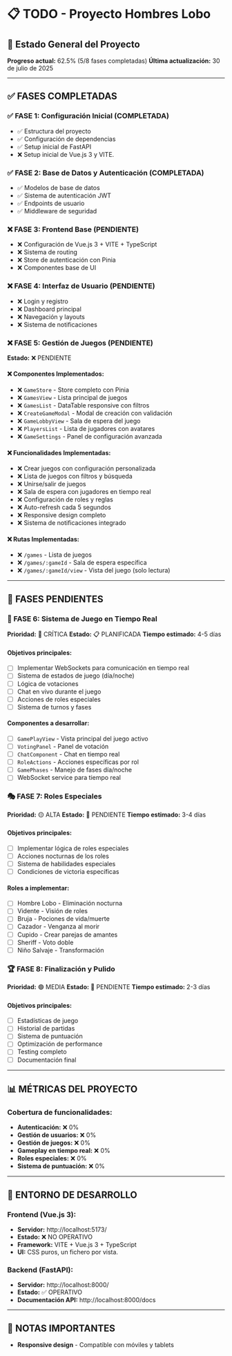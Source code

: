 # 📋 TODO - Proyecto Hombres Lobo

## 🎯 Estado General del Proyecto
**Progreso actual:** 62.5% (5/8 fases completadas)
**Última actualización:** 30 de julio de 2025

---

## ✅ FASES COMPLETADAS

### ✅ FASE 1: Configuración Inicial (COMPLETADA)
- ✅ Estructura del proyecto
- ✅ Configuración de dependencias
- ✅ Setup inicial de FastAPI
- ❌ Setup inicial de Vue.js 3 y VITE. 

### ✅ FASE 2: Base de Datos y Autenticación (COMPLETADA)
- ✅ Modelos de base de datos
- ✅ Sistema de autenticación JWT
- ✅ Endpoints de usuario
- ✅ Middleware de seguridad

### ❌ FASE 3: Frontend Base (PENDIENTE)
- ❌ Configuración de Vue.js 3 + VITE + TypeScript
- ❌ Sistema de routing
- ❌ Store de autenticación con Pinia
- ❌ Componentes base de UI

### ❌ FASE 4: Interfaz de Usuario (PENDIENTE)
- ❌ Login y registro
- ❌ Dashboard principal
- ❌ Navegación y layouts
- ❌ Sistema de notificaciones

### ❌ FASE 5: Gestión de Juegos (PENDIENTE)
**Estado:** ❌ PENDIENTE

#### ❌ Componentes Implementados:
- ❌ `GameStore` - Store completo con Pinia
- ❌ `GamesView` - Lista principal de juegos
- ❌ `GamesList` - DataTable responsive con filtros
- ❌ `CreateGameModal` - Modal de creación con validación
- ❌ `GameLobbyView` - Sala de espera del juego
- ❌ `PlayersList` - Lista de jugadores con avatares
- ❌ `GameSettings` - Panel de configuración avanzada

#### ❌ Funcionalidades Implementadas:
- ❌ Crear juegos con configuración personalizada
- ❌ Lista de juegos con filtros y búsqueda
- ❌ Unirse/salir de juegos
- ❌ Sala de espera con jugadores en tiempo real
- ❌ Configuración de roles y reglas
- ❌ Auto-refresh cada 5 segundos
- ❌ Responsive design completo
- ❌ Sistema de notificaciones integrado

#### ❌ Rutas Implementadas:
- ❌ `/games` - Lista de juegos
- ❌ `/games/:gameId` - Sala de espera específica
- ❌ `/games/:gameId/view` - Vista del juego (solo lectura)

---

## 🔄 FASES PENDIENTES

### 🚀 FASE 6: Sistema de Juego en Tiempo Real
**Prioridad:** 🔴 CRÍTICA
**Estado:** 📋 PLANIFICADA
**Tiempo estimado:** 4-5 días

#### Objetivos principales:
- [ ] Implementar WebSockets para comunicación en tiempo real
- [ ] Sistema de estados de juego (día/noche)
- [ ] Lógica de votaciones
- [ ] Chat en vivo durante el juego
- [ ] Acciones de roles especiales
- [ ] Sistema de turnos y fases

#### Componentes a desarrollar:
- [ ] `GamePlayView` - Vista principal del juego activo
- [ ] `VotingPanel` - Panel de votación
- [ ] `ChatComponent` - Chat en tiempo real
- [ ] `RoleActions` - Acciones específicas por rol
- [ ] `GamePhases` - Manejo de fases día/noche
- [ ] WebSocket service para tiempo real

### 🎭 FASE 7: Roles Especiales
**Prioridad:** 🟡 ALTA
**Estado:** 🔄 PENDIENTE
**Tiempo estimado:** 3-4 días

#### Objetivos principales:
- [ ] Implementar lógica de roles especiales
- [ ] Acciones nocturnas de los roles
- [ ] Sistema de habilidades especiales
- [ ] Condiciones de victoria específicas

#### Roles a implementar:
- [ ] Hombre Lobo - Eliminación nocturna
- [ ] Vidente - Visión de roles
- [ ] Bruja - Pociones de vida/muerte
- [ ] Cazador - Venganza al morir
- [ ] Cupido - Crear parejas de amantes
- [ ] Sheriff - Voto doble
- [ ] Niño Salvaje - Transformación

### 🏆 FASE 8: Finalización y Pulido
**Prioridad:** 🟢 MEDIA
**Estado:** 🔄 PENDIENTE
**Tiempo estimado:** 2-3 días

#### Objetivos principales:
- [ ] Estadísticas de juego
- [ ] Historial de partidas
- [ ] Sistema de puntuación
- [ ] Optimización de performance
- [ ] Testing completo
- [ ] Documentación final

---

## 📊 MÉTRICAS DEL PROYECTO

### Cobertura de funcionalidades:
- **Autenticación:** ❌ 0%
- **Gestión de usuarios:** ❌ 0%
- **Gestión de juegos:** ❌ 0%
- **Gameplay en tiempo real:** ❌ 0%
- **Roles especiales:** ❌ 0%
- **Sistema de puntuación:** ❌ 0%

---

## 🚀 ENTORNO DE DESARROLLO

### Frontend (Vue.js 3):
- **Servidor:** http://localhost:5173/
- **Estado:** ❌ NO OPERATIVO
- **Framework:** VITE + Vue.js 3 + TypeScript
- **UI:** CSS puros, un fichero por vista.

### Backend (FastAPI):
- **Servidor:** http://localhost:8000/
- **Estado:** ✅ OPERATIVO
- **Documentación API:** http://localhost:8000/docs

---

## 📝 NOTAS IMPORTANTES

- **Responsive design** - Compatible con móviles y tablets

